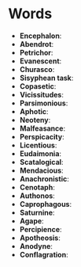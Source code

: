 # Words

- **Encephalon**:
- **Abendrot**:
- **Petrichor**:
- **Evanescent**:
- **Churasco**:
- **Sisyphean task**:
- **Copasetic**:
- **Vicissitudes**:
- **Parsimonious**:
- **Aphotic**:
- **Neoteny**:
- **Malfeasance**:
- **Perspicacity**:
- **Licentious**:
- **Eudaimonia**:
- **Scatalogical**:
- **Mendacious**:
- **Anachronistic**:
- **Cenotaph**:
- **Authonos**:
- **Caprophagous**:
- **Saturnine**:
- **Agape**:
- **Percipience**:
- **Apotheosis**:
- **Anodyne**:
- **Conflagration**:
